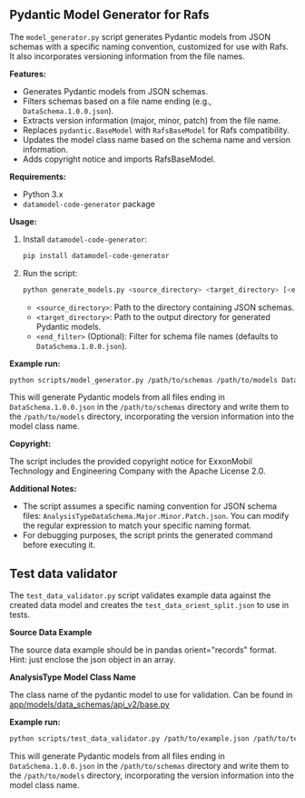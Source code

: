 ## Pydantic Model Generator for Rafs

The `model_generator.py` script generates Pydantic models from JSON schemas with a specific naming convention, customized for use with Rafs. It also incorporates versioning information from the file names.

**Features:**

* Generates Pydantic models from JSON schemas.
* Filters schemas based on a file name ending (e.g., `DataSchema.1.0.0.json`).
* Extracts version information (major, minor, patch) from the file name.
* Replaces `pydantic.BaseModel` with `RafsBaseModel` for Rafs compatibility.
* Updates the model class name based on the schema name and version information.
* Adds copyright notice and imports RafsBaseModel.

**Requirements:**

* Python 3.x
* `datamodel-code-generator` package

**Usage:**

1. Install `datamodel-code-generator`:

   ```bash
   pip install datamodel-code-generator
   ```

2. Run the script:

   ```bash
   python generate_models.py <source_directory> <target_directory> [<end_filter>]
   ```

   - `<source_directory>`: Path to the directory containing JSON schemas.
   - `<target_directory>`: Path to the output directory for generated Pydantic models.
   - `<end_filter>` (Optional): Filter for schema file names (defaults to `DataSchema.1.0.0.json`).

**Example run:**

```bash
python scripts/model_generator.py /path/to/schemas /path/to/models DataSchema.1.0.0.json
```

This will generate Pydantic models from all files ending in `DataSchema.1.0.0.json` in the `/path/to/schemas` directory and write them to the `/path/to/models` directory, incorporating the version information into the model class name.

**Copyright:**

The script includes the provided copyright notice for ExxonMobil Technology and Engineering Company with the Apache License 2.0.

**Additional Notes:**

* The script assumes a specific naming convention for JSON schema files: `AnalysisTypeDataSchema.Major.Minor.Patch.json`. You can modify the regular expression to match your specific naming format.
* For debugging purposes, the script prints the generated command before executing it.

## Test data validator

The `test_data_validator.py` script validates example data against the created data model and creates the `test_data_orient_split.json` to use in tests.

**Source Data Example**

The source data example should be in pandas orient="records" format. Hint: just enclose the json object in an array.

**AnalysisType Model Class Name**

The class name of the pydantic model to use for validation. Can be found in [app/models/data_schemas/api_v2/base.py](../app/models/data_schemas/api_v2/base.py)

**Example run:**

```bash
python scripts/test_data_validator.py /path/to/example.json /path/to/test_data_orient_split.json AnalysisTypeModelClassName
```

This will generate Pydantic models from all files ending in `DataSchema.1.0.0.json` in the `/path/to/schemas` directory and write them to the `/path/to/models` directory, incorporating the version information into the model class name.
